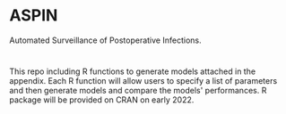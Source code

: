 # ASPIN
Automated Surveillance of Postoperative Infections.
#
This repo including R functions to generate models attached in the appendix. Each R function will allow users to specify a list of parameters and then generate models and compare the models' performances.
R package will be provided on CRAN on early 2022.
